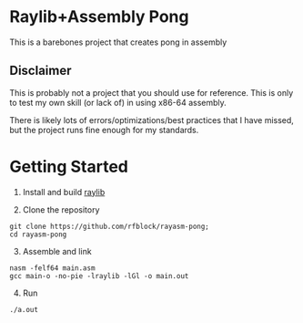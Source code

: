 # Raylib+Assembly Pong
This is a barebones project that creates pong in assembly
## Disclaimer
This is probably not a project that you should use for reference. This is only to test my own skill (or lack of) in using x86-64 assembly.

There is likely lots of errors/optimizations/best practices that I have missed, but the project runs fine enough for my standards.

# Getting Started
1. Install and build [raylib](https://github.com/raysan5/raylib)

2. Clone the repository
```
git clone https://github.com/rfblock/rayasm-pong;
cd rayasm-pong
```

3. Assemble and link
```
nasm -felf64 main.asm
gcc main-o -no-pie -lraylib -lGl -o main.out
```

4. Run
```
./a.out
```